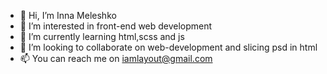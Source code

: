 - 👋 Hi, I’m Inna Meleshko
- 👀 I’m interested in front-end web development
- 🌱 I’m currently learning html,scss and js
- 💞️ I’m looking to collaborate on web-development and slicing psd in html
- 📫 You can reach me on iamlayout@gmail.com

<!---
InnaMeleshko/InnaMeleshko is a ✨ special ✨ repository because its `README.md` (this file) appears on your GitHub profile.
You can click the Preview link to take a look at your changes.
--->
